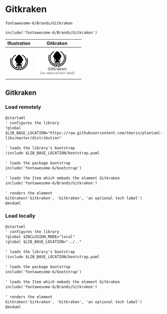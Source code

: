 # Gitkraken


```text
fontawesome-6/Brands/Gitkraken
```

```text
include('fontawesome-6/Brands/Gitkraken')
```



| Illustration | Gitkraken |
| :---: | :---: |
| ![illustration for Illustration](../../fontawesome-6/Brands/Gitkraken.png) | ![illustration for Gitkraken](../../fontawesome-6/Brands/Gitkraken.Local.png) |




## Gitkraken

### Load remotely
```plantuml
@startuml
' configures the library
!global $LIB_BASE_LOCATION="https://raw.githubusercontent.com/tmorin/plantuml-libs/master/distribution"

' loads the library's bootstrap
!include $LIB_BASE_LOCATION/bootstrap.puml

' loads the package bootstrap
include('fontawesome-6/bootstrap')

' loads the Item which embeds the element Gitkraken
include('fontawesome-6/Brands/Gitkraken')

' renders the element
Gitkraken('Gitkraken', 'Gitkraken', 'an optional tech label')
@enduml
```

### Load locally
```plantuml
@startuml
' configures the library
!global $INCLUSION_MODE="local"
!global $LIB_BASE_LOCATION="../.."

' loads the library's bootstrap
!include $LIB_BASE_LOCATION/bootstrap.puml

' loads the package bootstrap
include('fontawesome-6/bootstrap')

' loads the Item which embeds the element Gitkraken
include('fontawesome-6/Brands/Gitkraken')

' renders the element
Gitkraken('Gitkraken', 'Gitkraken', 'an optional tech label')
@enduml
```

